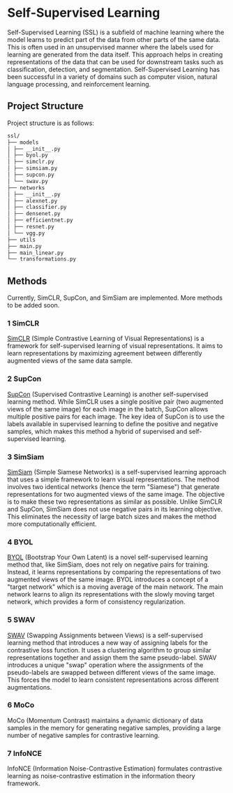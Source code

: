 # Self-Supervised Learning

Self-Supervised Learning (SSL) is a subfield of machine learning where the model learns to predict part of the data from other parts of the same data. This is often used in an unsupervised manner where the labels used for learning are generated from the data itself. This approach helps in creating representations of the data that can be used for downstream tasks such as classification, detection, and segmentation. Self-Supervised Learning has been successful in a variety of domains such as computer vision, natural language processing, and reinforcement learning.

## Project Structure

Project structure is as follows:

```bash
ssl/
├── models
│ ├── __init__.py
│ ├── byol.py
│ ├── simclr.py
│ ├── simsiam.py
│ ├── supcon.py
│ └── swav.py
├── networks
│ ├── __init__.py
│ ├── alexnet.py
│ ├── classifier.py
│ ├── densenet.py
│ ├── efficientnet.py
│ ├── resnet.py
│ └── vgg.py
├── utils
├── main.py
├── main_linear.py
└── transformations.py
```

## Methods

Currently, SimCLR, SupCon, and SimSiam are implemented. More methods to be added soon.

### 1 SimCLR

[SimCLR](https://arxiv.org/abs/2002.05709) (Simple Contrastive Learning of Visual Representations) is a framework for self-supervised learning of visual representations. It aims to learn representations by maximizing agreement between differently augmented views of the same data sample. 

### 2 SupCon

[SupCon](https://arxiv.org/abs/2004.11362) (Supervised Contrastive Learning) is another self-supervised learning method. While SimCLR uses a single positive pair (two augmented views of the same image) for each image in the batch, SupCon allows multiple positive pairs for each image. The key idea of SupCon is to use the labels available in supervised learning to define the positive and negative samples, which makes this method a hybrid of supervised and self-supervised learning.

### 3 SimSiam

[SimSiam](https://arxiv.org/abs/2011.10566) (Simple Siamese Networks) is a self-supervised learning approach that uses a simple framework to learn visual representations. The method involves two identical networks (hence the term "Siamese") that generate representations for two augmented views of the same image. The objective is to make these two representations as similar as possible. Unlike SimCLR and SupCon, SimSiam does not use negative pairs in its learning objective. This eliminates the necessity of large batch sizes and makes the method more computationally efficient.

### 4 BYOL

[BYOL](https://arxiv.org/abs/2006.07733) (Bootstrap Your Own Latent) is a novel self-supervised learning method that, like SimSiam, does not rely on negative pairs for training. Instead, it learns representations by comparing the representations of two augmented views of the same image. BYOL introduces a concept of a "target network" which is a moving average of the main network. The main network learns to align its representations with the slowly moving target network, which provides a form of consistency regularization.

### 5 SWAV

[SWAV](https://arxiv.org/abs/2006.09882) (Swapping Assignments between Views) is a self-supervised learning method that introduces a new way of assigning labels for the contrastive loss function. It uses a clustering algorithm to group similar representations together and assign them the same pseudo-label. SWAV introduces a unique "swap" operation where the assignments of the pseudo-labels are swapped between different views of the same image. This forces the model to learn consistent representations across different augmentations.

### 6 MoCo

MoCo (Momentum Contrast) maintains a dynamic dictionary of data samples in the memory for generating negative samples, providing a large number of negative samples for contrastive learning.

### 7 InfoNCE

InfoNCE (Information Noise-Contrastive Estimation) formulates contrastive learning as noise-contrastive estimation in the information theory framework.
